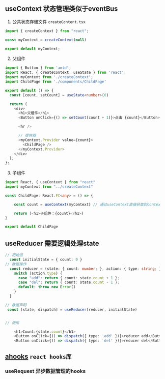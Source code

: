 ## useContext 状态管理类似于eventBus

1. 公共状态存储文件 `createContent.tsx`

```typescript
import { createContext } from "react";

const myContext = createContext(null)

export default myContext;
```

2. 父组件

```typescript
import { Button } from 'antd';
import React, { createContext, useState } from 'react';
import myContext from './createContext';
import ChildPage from './components/ChildPage'

export default () => {
  const [count, setCount] = useState<number>(0)

  return (
    <div>
      <h1>父组件</h1>
      <Button onClick={() => setCount(count + 1)}>点击 {count}</Button>

      <hr />

      // 提供器
      <myContext.Provider value={count}>
        <ChildPage />
      </myContext.Provider>
    </div>
  );
};

```

3. 子组件

```typescript
import React, { useContext } from "react"
import myContext from "../createContext"

const ChildPage: React.FC<any> = () => {

    const count = useContext(myContext) // 通过useContext直接获取到context数据

    return (<h1>子组件：{count}</h1>)
}

export default ChildPage
```

## useReducer 需要逻辑处理state

```typescript
// 初始值
  const initialState = { count: 0 }
// 数据操作
  const reducer = (state: { count: number; }, action: { type: string; }) => {
    switch (action.type) {
      case "add": return { count: state.count + 1 };
      case "del": return { count: state.count - 1 };
      default: throw new Error()
    }
  }

// 数据声明  
 const [state, dispatch] = useReducer(reducer, initialState)


// 使用

    <h1>Count:{state.count}</h1>
    <Button onClick={() => dispatch({ type: 'add' })}>reducer add</Button>
    <Button onClick={() => dispatch({ type: 'del' })}>reducer del</Button>
```

## [ahooks](https://ahooks.js.org/zh-CN/hooks) `react hooks库`

### useRequest 异步数据管理的hooks
